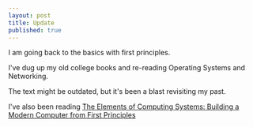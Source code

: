 ```yaml
---
layout: post
title: Update
published: true
---
```


I am going back to the basics with first principles. 

I've dug up my old college books and re-reading Operating Systems and Networking.

The text might be outdated, but it's been a blast revisiting my past.

I've also been reading [The Elements of Computing Systems: Building a Modern Computer from First Principles](https://www.amazon.com/Elements-Computing-Systems-Building-Principles/dp/0262640686/ref=ed_oe_p "Elements of Computing")